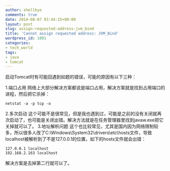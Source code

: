 ```yaml
---
author: shellbye
comments: true
date: 2014-08-07 03:44:15+00:00
layout: post
slug: assign-requested-address-jvm_bind
title: 'Cannot assign requested address: JVM_Bind'
wordpress_id: 1001
categories:
- tech_world
tags:
- java
- tomcat
---
```


启动Tomcat时有可能回遇到如题的错误，可能的原因有以下三种：

1.端口占用
网络上大部分解决方案都说是端口占用，解决方案就是找到占用端口的进程，然后把它杀掉：


    
    netstat -a -p tcp -o


2.多次启动
这个可能不是很常见，但是我也遇到过，可能是之前的没有关闭就再次启动了，也可能是关闭出错。解决方法就是在任务管理器里找到javaw.exe把它关掉就可以了。
3.地址解析问题
这个也比较常见，尤其是国内因为网络限制较多，所以很多人改了C:\Windows\System32\drivers\etc\hosts文件，导致localhost被解析到了不是127.0.0.1的位置，如下的hosts文件就会出错：

    
    127.0.0.1 localhost
    192.168.2.163 localhost


解决方案是去掉第二行就可以了。
